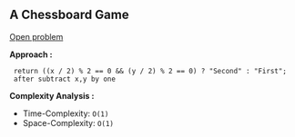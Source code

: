 ## A Chessboard Game

[Open problem](https://www.hackerrank.com/challenges/a-chessboard-game-1/problem)

**Approach :**<br>

```
 return ((x / 2) % 2 == 0 && (y / 2) % 2 == 0) ? "Second" : "First";
 after subtract x,y by one
```

**Complexity Analysis :**<br>

-   Time-Complexity: `O(1)`
-   Space-Complexity: `O(1)`
